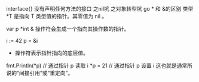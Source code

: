 interface{}  没有声明任何方法的接口 之nil坑 之对象转型坑
go * 和 &的区别
类型 *T 是指向 T 类型值的指针。其零值为 nil 。

var p *int
& 操作符会生成一个指向其操作数的指针。

i := 42
p = &i
* 操作符表示指针指向的底层值。

fmt.Println(*p) // 通过指针 p 读取 i
*p = 21         // 通过指针 p 设置 i
这也就是通常所说的“间接引用”或“重定向”。